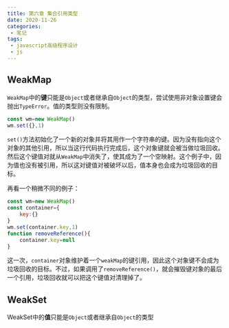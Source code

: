 ```yaml
---
title: 第六章 集合引用类型
date: 2020-11-26
categories:
 - 笔记
tags:
 - javascript高级程序设计
 - js
---
```


## WeakMap

`WeakMap`中的**键**只能是`Object`或者继承自`Object`的类型，尝试使用非对象设置键会抛出`TypeError`。值的类型则没有限制。

```javascript
const wm=new WeakMap()
wm.set({},1)
```

`set()`方法初始化了一个新的对象并将其用作一个字符串的键。因为没有指向这个对象的其他引用，所以当这行代码执行完成后，这个对象键就会被当做垃圾回收。然后这个键值对就从`WeakMap`中消失了，使其成为了一个空映射。这个例子中，因为值也没有被引用，所以这对键值对被破坏以后，值本身也会成为垃圾回收的目标。

再看一个稍微不同的例子：

```javascript
const wm=new WeakMap()
const container={
    key:{}
}
wm.set(container.key,1)
function removeReference(){
    container.key=null
}
```

这一次，`container`对象维护着一个`weakMap`的键引用，因此这个对象键不会成为垃圾回收的目标。不过，如果调用了`removeReference()`，就会摧毁键对象的最后一个引用，垃圾回收就可以把这个键值对清理掉了。


## WeakSet

WeakSet中的**值**只能是`Object`或者继承自`Object`的类型